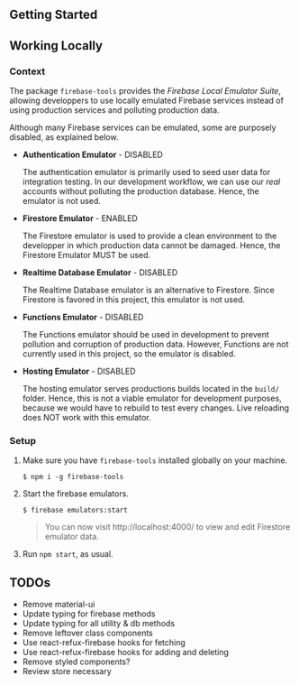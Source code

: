 ## Getting Started


## Working Locally
### Context
The package `firebase-tools` provides the _Firebase Local Emulator Suite_, allowing developpers to use locally emulated Firebase services instead of using production services and polluting production data.

Although many Firebase services can be emulated, some are purposely disabled, as explained below.

* **Authentication Emulator** - DISABLED

   The authentication emulator is primarily used to seed user data for integration testing. In our development workflow, we can use our _real_ accounts without polluting the production database. Hence, the emulator is not used.

* **Firestore Emulator** - ENABLED

   The Firestore emulator is used to provide a clean environment to the developper in which production data cannot be damaged. Hence, the Firestore Emulator MUST be used.

* **Realtime Database Emulator** - DISABLED

   The Realtime Database emulator is an alternative to Firestore. Since Firestore is favored in this project, this emulator is not used.

* **Functions Emulator** - DISABLED

   The Functions emulator should be used in development to prevent pollution and corruption of production data. However, Functions are not currently used in this project, so the emulator is disabled.

* **Hosting Emulator** - DISABLED

   The hosting emulator serves productions builds located in the `build/` folder. Hence, this is not a viable emulator for development purposes, because we would have to rebuild to test every changes. Live reloading does NOT work with this emulator.

### Setup
1. Make sure you have `firebase-tools` installed globally on your machine.
   ```
   $ npm i -g firebase-tools
   ```

2. Start the firebase emulators.
   ```
   $ firebase emulators:start
   ```
   > You can now visit http://localhost:4000/ to view and edit Firestore emulator data. 
3. Run `npm start`, as usual.

## TODOs

- Remove material-ui
- Update typing for firebase methods
- Update typing for all utility & db methods
- Remove leftover class components
- Use react-refux-firebase hooks for fetching
- Use react-refux-firebase hooks for adding and deleting
- Remove styled components?
- Review store necessary